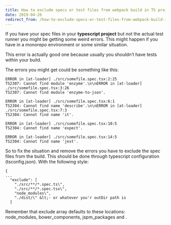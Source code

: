 ```yaml
---
title: How to exclude specs or test files from webpack build in TS project
date: 2019-04-26
redirect_from: /how-to-exclude-specs-or-test-files-from-webpack-build-in-ts-project/
---
```

If you have your spec files in your **typescript project** but not the actual test runner you might be getting some weird errors. This might happen if you have in a monorepo environment or some similar situation.

This error is actually good one because usually you shouldn’t have tests within your build.

The errors you might get could be something like this:

```
ERROR in [at-loader] ./src/somefile.spec.tsx:2:25
TS2307: Cannot find module 'enzyme'.\n\nERROR in [at-loader] ./src/somefile.spec.tsx:3:26
TS2307: Cannot find module 'enzyme-to-json'.
 
﻿ERROR in [at-loader] ./src/somefile.spec.tsx:6:1
TS2304: Cannot find name 'describe'.\n\nERROR in [at-loader] ./src/somefile.spec.tsx:7:3
TS2304: Cannot find name 'it'.
 
ERROR in [at-loader] ./src/somefile.spec.tsx:10:5
TS2304: Cannot find name 'expect'.
 
ERROR in [at-loader] ./src/somefile.spec.tsx:14:5
TS2304: Cannot find name 'jest'.
```

So to fix the situation and remove the errors you have to exclude the spec files from the build. This should be done through typescript configuration (tsconfig.json). With the following style:

```
{
...
  "exclude": [
    "./src/**/*.spec.ts\",
    "./src/**/*.spec.tsx\",
    "node_modules\",
    "./dist/\" &lt;- or whatever you'r outDir path is
  ]
```

Remember that exclude array defaults to these locations:  
node\_modules, bower\_components, jspm\_packages and .